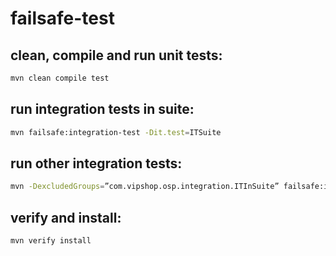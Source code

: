 # failsafe-test
## clean, compile and run unit tests:
```bash
mvn clean compile test
```
## run integration tests in suite:
```bash
mvn failsafe:integration-test -Dit.test=ITSuite
```
## run other integration tests:
```bash
mvn -DexcludedGroups=”com.vipshop.osp.integration.ITInSuite” failsafe:integration-test
```
## verify and install:
```bash
mvn verify install
```
